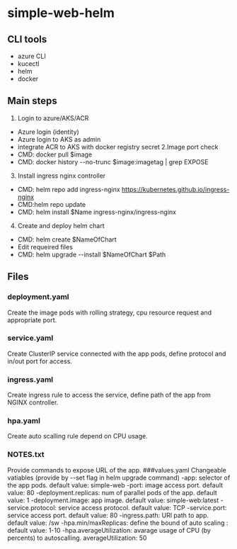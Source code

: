# simple-web-helm

## CLI tools
- azure CLI
- kucectl
- helm
- docker

## Main steps
1. Login to azure/AKS/ACR
- Azure login (identity)
- Azure login to AKS as admin
- integrate ACR to AKS with docker registry secret
2.Image port check
- CMD: docker pull $image
- CMD: docker history --no-trunc $image:imagetag | grep EXPOSE
3. Install ingress nginx controller
- CMD: helm repo add ingress-nginx https://kubernetes.github.io/ingress-nginx
- CMD:helm repo update
- CMD: helm install $Name ingress-nginx/ingress-nginx
4. Create and deploy helm chart
- CMD: helm create $NameOfChart
- Edit requeired files
- CMD: helm upgrade --install $NameOfChart $Path

## Files
### deployment.yaml
Create the image pods with rolling strategy, cpu resource request and appropriate port.
### service.yaml
Create ClusterIP service connected with the app pods, define protocol and in/out port for access.
### ingress.yaml
Create ingress rule to access the service, define path of the app from NGINX controller.
### hpa.yaml
Create auto scalling rule depend on CPU usage.
### NOTES.txt
Provide commands to expose URL of the app.
###values.yaml
Changeable vatiables (provide by --set flag in helm upgrade command)
-app: selector of the app pods. default value: simple-web
-port: image access port. default value: 80
-deployment.replicas: num of parallel pods of the app. default value: 1
-deployment.image: app image. default value: simple-web:latest
-service.protocol: service access protocol. default value: TCP
-service.port: service access port. default value: 80
-ingress.path: URl path to app. default value: /sw
-hpa.min/maxReplicas: define the bound of auto scaling : default value: 1-10
-hpa.averageUtilization: avarage usage of CPU (by percents) to autoscalling. averageUtilization: 50

